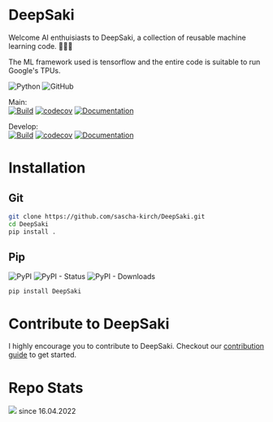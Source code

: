 # DeepSaki
Welcome AI enthuisiasts to DeepSaki, a collection of reusable machine learning code. :muscle::robot::metal:

The ML framework used is tensorflow and the entire code is suitable to run Google's TPUs.

![Python](https://img.shields.io/badge/python-3.11+-blue)
![GitHub](https://img.shields.io/github/license/sascha-kirch/deepsaki)

Main:<br>
[![Build](https://github.com/sascha-kirch/DeepSaki/actions/workflows/test.yml/badge.svg?branch=main)](https://github.com/sascha-kirch/DeepSaki/actions/workflows/test.yml)
[![codecov](https://codecov.io/gh/sascha-kirch/DeepSaki/branch/main/graph/badge.svg?token=FD7IE1T9EO)](https://codecov.io/gh/sascha-kirch/DeepSaki)
[![Documentation](https://img.shields.io/badge/ref-Documentation-blue)](https://sascha-kirch.github.io/DeepSaki/latest/)

Develop:<br>
[![Build](https://github.com/sascha-kirch/DeepSaki/actions/workflows/test.yml/badge.svg?branch=develop)](https://github.com/sascha-kirch/DeepSaki/actions/workflows/test.yml)
[![codecov](https://codecov.io/gh/sascha-kirch/DeepSaki/branch/develop/graph/badge.svg?token=FD7IE1T9EO)](https://codecov.io/gh/sascha-kirch/DeepSaki)
[![Documentation](https://img.shields.io/badge/ref-Documentation-blue)](https://sascha-kirch.github.io/DeepSaki/develop/)

# Installation

## Git
```bash
git clone https://github.com/sascha-kirch/DeepSaki.git
cd DeepSaki
pip install .
```

## Pip
![PyPI](https://img.shields.io/pypi/v/deepsaki)
![PyPI - Status](https://img.shields.io/pypi/status/deepsaki)
![PyPI - Downloads](https://img.shields.io/pypi/dm/deepsaki?label=downloads%20pip)
```
pip install DeepSaki
```

# Contribute to DeepSaki
I highly encourage you to contribute to DeepSaki. Checkout our [contribution guide](CONTRIBUTE.md) to get started. 

# Repo Stats
![](https://komarev.com/ghpvc/?username=saschakirchdeepsaki&color=yellow) since 16.04.2022
